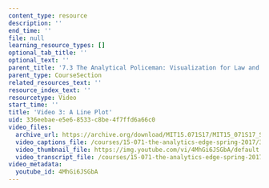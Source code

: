 ```yaml
---
content_type: resource
description: ''
end_time: ''
file: null
learning_resource_types: []
optional_tab_title: ''
optional_text: ''
parent_title: '7.3 The Analytical Policeman: Visualization for Law and Order'
parent_type: CourseSection
related_resources_text: ''
resource_index_text: ''
resourcetype: Video
start_time: ''
title: 'Video 3: A Line Plot'
uid: 336eebae-e5e6-8533-c8be-4f7ffd6a66c0
video_files:
  archive_url: https://archive.org/download/MIT15.071S17/MIT15_071S17_Session_7.3.05_300k.mp4
  video_captions_file: /courses/15-071-the-analytics-edge-spring-2017/3533202b3ca85303aa13f9c6f7c62a12_4MhGi6JSGbA.vtt
  video_thumbnail_file: https://img.youtube.com/vi/4MhGi6JSGbA/default.jpg
  video_transcript_file: /courses/15-071-the-analytics-edge-spring-2017/0489fb1c91ccfcb9c2c6cb6abf7abb97_4MhGi6JSGbA.pdf
video_metadata:
  youtube_id: 4MhGi6JSGbA
---
```

